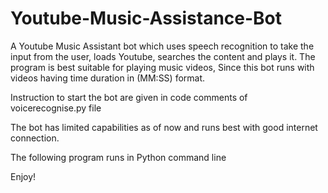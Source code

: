 # Youtube-Music-Assistance-Bot

A Youtube Music Assistant bot which uses speech recognition to take the input from the user, loads Youtube, searches the content and plays it.
The program is best suitable for playing music videos, Since this bot runs with videos having time duration in (MM:SS) format. 

Instruction to start the bot are given in code comments of voicerecognise.py file

The bot has limited capabilities as of now and runs best with good internet connection.

The following program runs in Python command line

Enjoy! 

